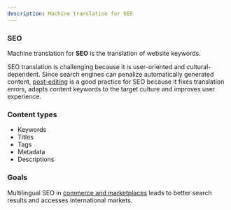```yaml
---
description: Machine translation for SEO
---
```


### SEO

Machine translation for **SEO** is the translation of website keywords.

SEO translation is challenging because it is user-oriented and cultural-dependent.
Since search engines can penalize automatically generated content, [post-editing](/applications/post-editing.md) is a good practice for SEO because it fixes translation errors, adapts content keywords to the target culture and improves user experience.

### Content types

- Keywords
- Titles
- Tags
- Metadata
- Descriptions

### Goals

Multilingual SEO in [commerce and marketplaces](/applications/commerce-and-marketplaces.md) leads to better search results and accesses international markets.
